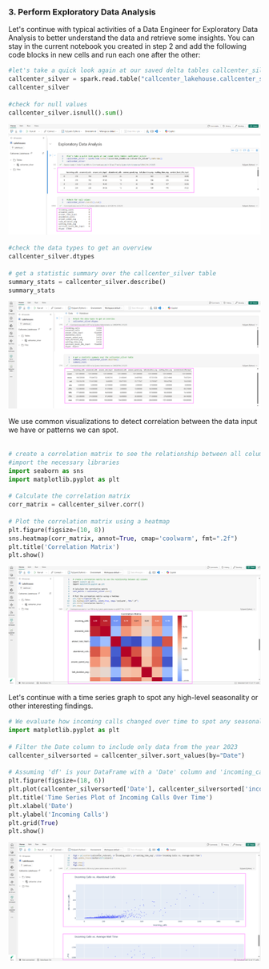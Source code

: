 ### 3. Perform Exploratory Data Analysis
Let's continue with typical activities of a Data Engineer for Exploratory Data Analysis to better understand the data and retrieve some insights. You can stay in the current notebook you created in step 2 and add the following code blocks in new cells and run each one after the other:

```Python
#let's take a quick look again at our saved delta tables callcenter_silver
callcenter_silver = spark.read.table("callcenter_lakehouse.callcenter_silver").toPandas()
callcenter_silver

#check for null values
callcenter_silver.isnull().sum()
```
![alt_text](media/8.EDA.png)

```Python
#check the data types to get an overview
callcenter_silver.dtypes

# get a statistic summary over the callcenter_silver table
summary_stats = callcenter_silver.describe()
summary_stats
```

![alt_text](media/8.EDA1.png)

We use common visualizations to detect correlation between the data input we have or patterns we can spot. 
```Python

# create a correlation matrix to see the relationship between all columns
#import the necessary libraries
import seaborn as sns
import matplotlib.pyplot as plt

# Calculate the correlation matrix
corr_matrix = callcenter_silver.corr()

# Plot the correlation matrix using a heatmap
plt.figure(figsize=(10, 8))
sns.heatmap(corr_matrix, annot=True, cmap='coolwarm', fmt=".2f")
plt.title('Correlation Matrix')
plt.show()
```

![alt_text](media/8.EDA2.png)

Let's continue with a time series graph to spot any high-level seasonality or other interesting findings.

```Python
# We evaluate how incoming calls changed over time to spot any seasonality or pattern on a high-level
import matplotlib.pyplot as plt

# Filter the Date column to include only data from the year 2023
callcenter_silversorted = callcenter_silver.sort_values(by="Date")

# Assuming 'df' is your DataFrame with a 'Date' column and 'incoming_calls' data
plt.figure(figsize=(18, 6))
plt.plot(callcenter_silversorted['Date'], callcenter_silversorted['incoming_calls'], color='blue')
plt.title('Time Series Plot of Incoming Calls Over Time')
plt.xlabel('Date')
plt.ylabel('Incoming Calls')
plt.grid(True)
plt.show()
```


![alt_text](media/8.EDA3.png)




